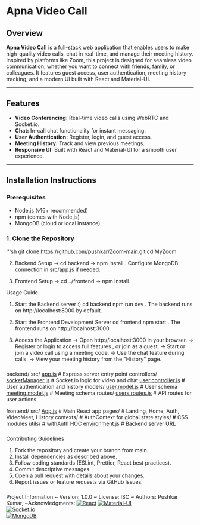 # Apna Video Call

## Overview

**Apna Video Call** is a full-stack web application that enables users to make high-quality video calls, chat in real-time, and manage their meeting history. Inspired by platforms like Zoom, this project is designed for seamless video communication, whether you want to connect with friends, family, or colleagues. It features guest access, user authentication, meeting history tracking, and a modern UI built with React and Material-UI.

---

## Features

- **Video Conferencing:** Real-time video calls using WebRTC and Socket.io.
- **Chat:** In-call chat functionality for instant messaging.
- **User Authentication:** Register, login, and guest access.
- **Meeting History:** Track and view previous meetings.
- **Responsive UI:** Built with React and Material-UI for a smooth user experience.

---

## Installation Instructions

### Prerequisites

- Node.js (v16+ recommended)
- npm (comes with Node.js)
- MongoDB (cloud or local instance)

### 1. Clone the Repository

'''sh
git clone https://github.com/pushkar/Zoom-main.git
cd MyZoom


2. Backend Setup
   -> cd backend
   -> npm install
   .  Configure MongoDB connection in src/app.js if needed.

3. Frontend Setup
   -> cd ../frontend
   -> npm install

Usage Guide
1. Start the Backend server :)
   cd backend
   npm run dev
  . The backend runs on http://localhost:8000 by default.

2. Start the Frontend Development Server
   cd frontend
   npm start
   . The frontend runs on http://localhost:3000.

3. Access the Application
   -> Open http://localhost:3000 in your browser.
   -> Register or login to access full features , or join as a guest.
   -> Start or join a video call using a meeting code.
   -> Use the chat feature during calls.
   -> View your meeting history from the "History" page.


###

backend/
  src/
    [app.js](http://_vscodecontentref_/0)                # Express server entry point
    controllers/
      [socketManager.js](http://_vscodecontentref_/1)    # Socket.io logic for video and chat
      [user.controller.js](http://_vscodecontentref_/2)  # User authentication and history
    models/
      [user.model.js](http://_vscodecontentref_/3)       # User schema
      [meeting.model.js](http://_vscodecontentref_/4)    # Meeting schema
    routes/
      [users.routes.js](http://_vscodecontentref_/5)     # API routes for user actions

frontend/
  src/
    [App.js](http://_vscodecontentref_/6)                # Main React app
    pages/                # Landing, Home, Auth, VideoMeet, History
    contexts/             # AuthContext for global state
    styles/               # CSS modules
    utils/                # withAuth HOC
    [environment.js](http://_vscodecontentref_/7)        # Backend server URL

###
  

Contributing Guidelines
1. Fork the repository and create your branch from main.
2. Install dependencies as described above.
3. Follow coding standards (ESLint, Prettier, React best practices).
4. Commit descriptive messages.
5. Open a pull request with details about your changes.
6. Report issues or feature requests via GitHub Issues.


###

Project Information 
~ Version: 1.0.0
~ License: ISC
~ Authors: Pushkar Kumar,
~Acknowledgments:
  [![React](https://upload.wikimedia.org/wikipedia/commons/a/a7/React-icon.svg)](https://react.dev/)
  [![Material-UI](https://v4.mui.com/static/logo.png)](https://mui.com/)  
  [![Socket.io](https://socket.io/images/logo.svg)](https://socket.io/)  
  [![MongoDB](https://webassets.mongodb.com/_com_assets/cms/mongodb_logo1-76twgcu2dm.png)](https://www.mongodb.com/)  





 



